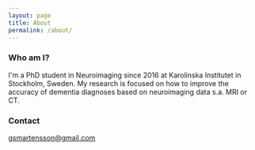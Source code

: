```yaml
---
layout: page
title: About
permalink: /about/
---
```


### Who am I?

I'm a PhD student in Neuroimaging since 2016 at Karolinska Institutet in Stockholm, Sweden. My research is focused on how to improve the accuracy of dementia diagnoses based on neuroimaging data s.a. MRI or CT.

### Contact

[gsmartensson@gmail.com](mailto:gsmrtensson@gmail.com)
